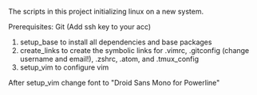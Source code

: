 The scripts in this project initializing linux on a new system.

Prerequisites:
Git (Add ssh key to your acc)

1. setup_base to install all dependencies and base packages
2. create_links to create the symbolic links for .vimrc, .gitconfig (change username and email!), .zshrc, .atom, and .tmux_config
3. setup_vim to configure vim

After setup_vim change font to "Droid Sans Mono for Powerline"
